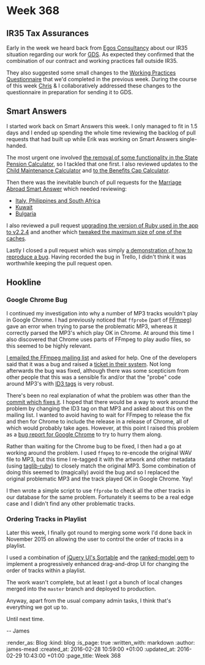 Week 368
========

## IR35 Tax Assurances

Early in the week we heard back from [Egos Consultancy][] about our IR35 situation regarding our work for [GDS][]. As expected they confirmed that the combination of our contract and working practices fall outside IR35.

They also suggested some small changes to the [Working Practices Questionnaire][] that we'd completed in the previous week. During the course of this week [Chris][] & I collaboratively addressed these changes to the questionnaire in preparation for sending it to GDS.

## Smart Answers

I started work back on Smart Answers this week. I only managed to fit in 1.5 days and I ended up spending the whole time reviewing the backlog of pull requests that had built up while Erik was working on Smart Answers single-handed.

The most urgent one involved [the removal of some functionality in the State Pension Calculator][pr-2192], so I tackled that one first. I also reviewed updates to the [Child Maintenance Calculator][pr-2166] and [to the Benefits Cap Calculator][pr-2242].

Then there was the inevitable bunch of pull requests for the [Marriage Abroad Smart Answer][] which needed reviewing:

* [Italy, Philippines and South Africa][pr-2197]
* [Kuwait][pr-2258]
* [Bulgaria][pr-2200]

I also reviewed a pull request [upgrading the version of Ruby used in the app to v2.2.4][pr-2199] and another which [tweaked the maximum size of one of the caches][pr-2238].

Lastly I closed a pull request which was simply [a demonstration of how to reproduce a bug][pr-2239]. Having recorded the bug in Trello, I didn't think it was worthwhile keeping the pull request open.

## Hookline

### Google Chrome Bug

I continued my investigation into why a number of MP3 tracks wouldn't play in Google Chrome. I had previously noticed that `ffprobe` (part of [FFmpeg][]) gave an error when trying to parse the problematic MP3, whereas it correctly parsed the MP3's which play OK in Chrome. At around this time I also discovered that Chrome uses parts of FFmpeg to play audio files, so this seemed to be highly relevant.

[I emailed the FFmpeg mailing list][ffmpeg-email] and asked for help. One of the developers said that it was a bug and raised a [ticket in their system][ffmpeg-ticket]. Not long afterwards the bug was fixed, although there was some scepticism from other people that this was a sensible fix and/or that the "probe" code around MP3's with [ID3 tags][] is very robust.

There's been no real explanation of what the problem was other than the [commit which fixes it][ffmpeg-fix-commit]. I hoped that there would be a way to work around the problem by changing the ID3 tag on that MP3 and asked about this on the mailing list. I wanted to avoid having to wait for FFmpeg to release the fix and then for Chrome to include the release in a release of Chrome, all of which would probably take ages. However, at this point I raised this problem as a [bug report for Google Chrome][google-chrome-bug-report] to try to hurry them along.

Rather than waiting for the Chrome bug to be fixed, I then had a go at working around the problem. I used `ffmpeg` to re-encode the original WAV file to MP3, but this time I re-tagged it with the artwork and other metadata (using [taglib-ruby][]) to closely match the original MP3. Some combination of doing this seemed to (magically) avoid the bug and so I replaced the original problematic MP3 and the track played OK in Google Chrome. Yay!

I then wrote a simple script to use `ffprobe` to check all the other tracks in our database for the same problem. Fortunately it seems to be a real edge case and I didn't find any other problematic tracks.

### Ordering Tracks in Playlist

Later this week, I finally got round to merging some work I'd done back in November 2015 on allowing the user to control the order of tracks in a playlist.

I used a combination of [jQuery UI's Sortable][jquery-ui-sortable] and the [ranked-model gem][ranked-model] to implement a progressively enhanced drag-and-drop UI for changing the order of tracks within a playlist.

The work wasn't complete, but at least I got a bunch of local changes merged into the `master` branch and deployed to production.

Anyway, apart from the usual company admin tasks, I think that's everything we got up to.

Until next time.

-- James

[Egos Consultancy]: http://www.egos.co.uk/
[GDS]: https://gds.blog.gov.uk/
[Working Practices Questionnaire]: http://www.egos.co.uk/ir35_wpq.htm
[Chris]: /chris-roos
[pr-2192]: https://github.com/alphagov/smart-answers/pull/2192
[pr-2166]: https://github.com/alphagov/smart-answers/pull/2166
[pr-2242]: https://github.com/alphagov/smart-answers/pull/2242
[Marriage Abroad Smart Answer]: https://www.gov.uk/marriage-abroad
[pr-2197]: https://github.com/alphagov/smart-answers/pull/2197
[pr-2258]: https://github.com/alphagov/smart-answers/pull/2258
[pr-2200]: https://github.com/alphagov/smart-answers/pull/2200
[pr-2199]: https://github.com/alphagov/smart-answers/pull/2199
[pr-2238]: https://github.com/alphagov/smart-answers/pull/2238
[pr-2239]: https://github.com/alphagov/smart-answers/pull/2239
[FFmpeg]: https://www.ffmpeg.org/
[ffmpeg-email]: http://ffmpeg.org/pipermail/ffmpeg-user/2016-January/030435.html
[ffmpeg-ticket]: https://trac.ffmpeg.org/ticket/5205
[ffmpeg-fix-commit]: http://git.videolan.org/?p=ffmpeg.git;a=commitdiff;h=77864be44a0daeae846d7395b3cb682a22ce99a9
[ID3 tags]: http://id3.org/id3v2.3.0
[google-chrome-bug-report]: https://code.google.com/p/chromium/issues/detail?id=582898
[taglib-ruby]: https://github.com/robinst/taglib-ruby
[jquery-ui-sortable]: https://jqueryui.com/sortable/
[ranked-model]: https://github.com/mixonic/ranked-model

:render_as: Blog
:kind: blog
:is_page: true
:written_with: markdown
:author: james-mead
:created_at: 2016-02-28 10:59:00 +01:00
:updated_at: 2016-02-29 10:43:00 +01:00
:page_title: Week 368
